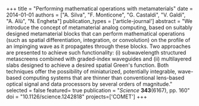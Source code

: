 +++
title = "Performing mathematical operations with metamaterials"
date = 2014-01-01
authors = ["A. Silva", "F. Monticone", "G. Castaldi", "V. Galdi", "A. Alù", "N. Engheta"]
publication_types = ['article-journal']
abstract = "We introduce the concept of metamaterial analog computing, based on suitably designed metamaterial blocks that can perform mathematical operations (such as spatial differentiation, integration, or convolution) on the profile of an impinging wave as it propagates through these blocks. Two approaches are presented to achieve such functionality: (i) subwavelength structured metascreens combined with graded-index waveguides and (ii) multilayered slabs designed to achieve a desired spatial Green's function. Both techniques offer the possibility of miniaturized, potentially integrable, wave-based computing systems that are thinner than conventional lens-based optical signal and data processors by several orders of magnitude."
selected = false
featured= true
publication = "*Science* **343**(6167), pp. 160"
doi = "10.1126/science.1242818"
projects=['COMET']
+++

